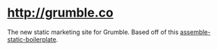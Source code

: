 http://grumble.co
=================

The new static marketing site for Grumble. Based off of this [assemble-static-boilerplate](https://github.com/jakemmarsh/assemble-static-boilerplate).
